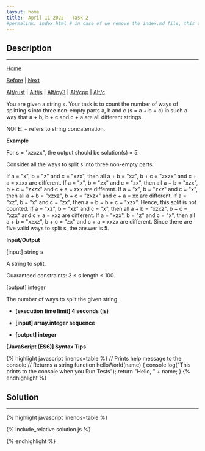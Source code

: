 ```yaml
---
layout: home
title:  April 11 2022 - Task 2
#permalink: index.html # in case of we remove the index.md file, this doc will be the index page
---
```


<div class="row">
<div class="columnStmt" markdown="1">

## Description
------

[Home](../README.md)

[Before](..) | [Next](..)

[Alt/rust](./Alt_rust/README.md) | [Alt/js](./Alt_js/README.html) | [Alt/py3](./Alt_py3/README.md) | [Alt/cpp](./Alt_cpp/README.md) | [Alt/c](./Alt_c/README.md)

You are given a string s. Your task is to count the number of ways of splitting s into three non-empty parts a, b and c (s = a + b + c) in such a way that a + b, b + c and c + a are all different strings.

NOTE: + refers to string concatenation.



**Example**

For s = "xzxzx", the output should be solution(s) = 5.

Consider all the ways to split s into three non-empty parts:

If a = "x", b = "z" and c = "xzx", then all a + b = "xz", b + c = "zxzx" and c + a = xzxx are different.
If a = "x", b = "zx" and c = "zx", then all a + b = "xzx", b + c = "zxzx" and c + a = zxx are different.
If a = "x", b = "zxz" and c = "x", then all a + b = "xzxz", b + c = "zxzx" and c + a = xx are different.
If a = "xz", b = "x" and c = "zx", then a + b = b + c = "xzx". Hence, this split is not counted.
If a = "xz", b = "xz" and c = "x", then all a + b = "xzxz", b + c = "xzx" and c + a = xxz are different.
If a = "xzx", b = "z" and c = "x", then all a + b = "xzxz", b + c = "zx" and c + a = xxzx are different.
Since there are five valid ways to split s, the answer is 5.

**Input/Output**

[input] string s

A string to split.

Guaranteed constraints:
3 ≤ s.length ≤ 100.

[output] integer

The number of ways to split the given string.



* **[execution time limit] 4 seconds (js)**

* **[input] array.integer sequence**



* **[output] integer**



**[JavaScript (ES6)] Syntax Tips**

{% highlight javascript linenos=table %}
// Prints help message to the console
// Returns a string
function helloWorld(name) {
    console.log("This prints to the console when you Run Tests");
    return "Hello, " + name;
}
{% endhighlight %}

</div>
<div class="columnSol" markdown="1">

## Solution
------

{% highlight javascript linenos=table %}

{% include_relative solution.js %}

{% endhighlight %}

</div>
</div>
